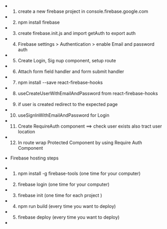 
 * 1. create a new firebase project in console.firebase.google.com 
 * 2. npm install firebase
 * 3. create firebase.init.js and import getAuth to export auth
 * 4. Firebase settings > Authentication > enable Email and password auth
 * 5. Create Login, Sig nup component, setup route
 * 6. Attach form field handler and form submit handler
 * 7. npm install --save react-firebase-hooks
 * 8. useCreateUserWithEmailAndPassword from react-firebase-hooks
 * 9. if user is created redirect to the expected page
 * 10. useSignInWithEmailAndPassword for Login
 * 11. Create RequireAuth component ==> check user exists also tract user location
 * 12. In route wrap Protected Component by using Require Auth Component



 * Firebase hosting steps
 * 1. npm install -g firebase-tools (one time for your computer)
 * 2. firebase login (one time for your computer)
 * 3. firebase init (one time for each project )
 * 4. npm run build (every time you want to deploy)
 * 5. firebase deploy (every time you want to deploy)
 * 
